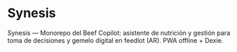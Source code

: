 # Synesis
Synesis — Monorepo del Beef Copilot: asistente de nutrición y gestión para toma de decisiones y gemelo digital en feedlot (AR). PWA offline + Dexie.
